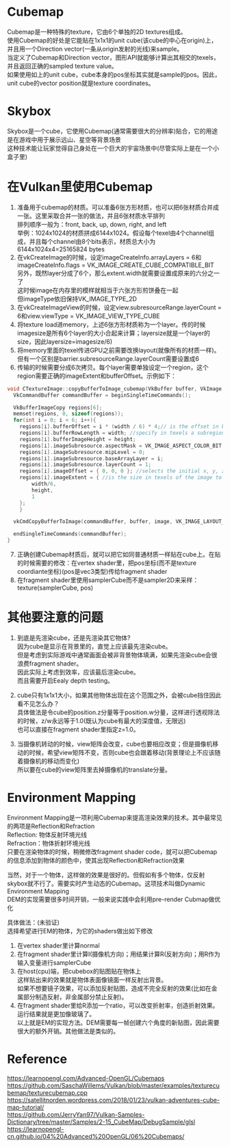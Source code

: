 # Cubemap
Cubemap是一种特殊的texture，它由6个单独的2D textures组成。  
使用Cubemap的好处是它能贴在1x1x1的unit cube(该cube的中心在origin)上，并且用一个Direction vector(一条从origin发射的光线)来sample。  
当定义了Cubemap和Direction vector，图形API就能够计算出其相交的texels，并且返回正确的sampled texture value。  
如果使用如上的unit cube，cube本身的pos坐标其实就是sample的pos。因此，unit cube的vector position就是texture coordinates。  

# Skybox
Skybox是一个cube，它使用Cubemap(通常需要很大的分辨率)贴合，它的用途是在游戏中用于展示远山、星空等背景场景  
这种技术能让玩家觉得自己身处在一个巨大的宇宙场景中(尽管实际上是在一个小盒子里)  

# 在Vulkan里使用Cubemap
1. 准备用于cubemap的材质。可以准备6张方形材质，也可以把6张材质合并成一张。这里采取合并一张的做法，并且6张材质水平排列  
排列顺序一般为：front, back, up, down, right, and left  
举例：1024x1024的材质拼成6144x1024。假设每个texel由4个channel组成，并且每个channel由8个bits表示，材质总大小为6144x1024x4=25165824 bytes  
2. 在vkCreateImage的时候，设定imageCreateInfo.arrayLayers = 6和imageCreateInfo.flags = VK_IMAGE_CREATE_CUBE_COMPATIBLE_BIT  
另外，既然layer分成了6个，那么extent.width就需要设置成原来的六分之一了  
这时候image在内存里的模样就相当于六张方形煎饼叠在一起  
但imageType依旧保持VK_IMAGE_TYPE_2D  
3. 在vkCreateImageView的时候，设定view.subresourceRange.layerCount = 6和view.viewType = VK_IMAGE_VIEW_TYPE_CUBE  
4. 将texture load进memory，上述6张方形材质称为一个layer。传的时候imagesize是所有6个layer的大小合起来计算；layersize就是一个layer的size，因此layersize=imagesize/6)  
5. 将memory里面的texel传进GPU之前需要改换layout(就像所有的材质一样)。但有一个区别是barrier.subresourceRange.layerCount需要设置成6  
6. 传输的时候需要分成6次拷贝。每个layer需要单独设定一个region，这个region需要正确的imageExtent和bufferOffset。示例如下：  
```c++
void CTextureImage::copyBufferToImage_cubemap(VkBuffer buffer, VkImage image, uint32_t width, uint32_t height) {
  VkCommandBuffer commandBuffer = beginSingleTimeCommands();

  VkBufferImageCopy regions[6];
  memset(regions, 0, sizeof(regions));
  for(int i = 0; i < 6; i++){
    regions[i].bufferOffset = i * (width / 6) * 4;// is the offset in bytes from the start of the buffer object where the image data is copied from or to
    regions[i].bufferRowLength = width; //specify in texels a subregion of a larger two- or three-dimensional image in buffer
    regions[i].bufferImageHeight = height;
    regions[i].imageSubresource.aspectMask = VK_IMAGE_ASPECT_COLOR_BIT; //imageSubresource is a VkImageSubresourceLayers used to specify the specific image subresources of the image used for the source or destination image data.
    regions[i].imageSubresource.mipLevel = 0;
    regions[i].imageSubresource.baseArrayLayer = i;
    regions[i].imageSubresource.layerCount = 1;
    regions[i].imageOffset = { 0, 0, 0 }; //selects the initial x, y, z offsets in texels of the sub-region of the source or destination image data.
    regions[i].imageExtent = { //is the size in texels of the image to copy in width, height and depth.
        width/6,
        height,
        1
    };
	}

  vkCmdCopyBufferToImage(commandBuffer, buffer, image, VK_IMAGE_LAYOUT_TRANSFER_DST_OPTIMAL, 6, regions);

  endSingleTimeCommands(commandBuffer);
}
```
7. 正确创建Cubemap材质后，就可以把它如同普通材质一样贴在cube上。在贴的时候需要的修改：在vertex shader里，把pos坐标(而不是texture coordiante坐标)(pos是vec3类型)传给fragment shader  
8. 在fragment shader里使用samplerCube而不是sampler2D来采样：texture(samplerCube, pos)  

# 其他要注意的问题
1. 到底是先渲染cube，还是先渲染其它物体?  
因为cube是显示在背景里的，直觉上应该最先渲染cube。  
但是考虑到实际游戏中通常画面会被非背景物体填满，如果先渲染cube会很浪费fragment shader。  
因此实际上考虑到效率，应该最后渲染cube。  
而且需要开启Eealy depth testing。  

2. cube只有1x1x1大小，如果其他物体出现在这个范围之外，会被cube挡住因此看不见怎么办？  
具体做法是令cube的position.z分量等于position.w分量，这样进行透视除法的时候，z/w永远等于1.0(既认为cube有最大的深度值，无限远)  
也可以直接在fragment shader里指定z=1.0。  

3. 当摄像机转动的时候，view矩阵会改变，cube也要相应改变；但是摄像机移动的时候，希望view矩阵不变，否则cube也会跟着移动(背景理论上不应该随着摄像机的移动而变化)  
所以要在cube的view矩阵里去掉摄像机的translate分量。    

# Environment Mapping
Environment Mapping是一项利用Cubemap来提高渲染效果的技术。其中最常见的两项是Reflection和Refraction  
Reflection: 物体反射环境光线  
Refraction：物体折射环境光线  
只要在渲染物体的时候，稍微修改fragment shader code，就可以把Cubemap的信息添加到物体的颜色中，使其出现Reflection和Refraction效果  

当然，对于一个物体，这样做的效果是很好的。但假如有多个物体，仅反射skybox就不行了。需要实时产生动态的Cubemap。这项技术叫做Dynamic Environment Mapping  
DEM的实现需要很多时间开销，一般来说实践中会利用pre-render Cubmap做优化  

具体做法：(未验证)  
选择希望进行EM的物体，为它的shaders做出如下修改  
1. 在vertex shader里计算normal  
2. 在fragment shader里计算I(摄像机方向)；用结果计算R(反射方向)；用R作为输入变量进行samplerCube  
3. 在host(cpu)端，把cubebox的贴图贴在物体上  
这样贴出来的效果就是物体表面像镜面一样反射出背景。  
如果不想要镜子效果，可以添加反射贴图，造成不完全反射的效果(比如在金属部分制造反射，非金属部分禁止反射)。  
4. 在fragment shader里给R添加一个ratio，可以改变折射率，创造折射效果。  
运行结果就是更加像玻璃了。  
以上就是EM的实现方法。DEM需要每一帧创建六个角度的新贴图，因此需要很大的额外开销。其他做法是类似的。  



# Reference
https://learnopengl.com/Advanced-OpenGL/Cubemaps  
https://github.com/SaschaWillems/Vulkan/blob/master/examples/texturecubemap/texturecubemap.cpp  
https://satellitnorden.wordpress.com/2018/01/23/vulkan-adventures-cube-map-tutorial/  
https://github.com/JerryYan97/Vulkan-Samples-Dictionary/tree/master/Samples/2-15_CubeMap/DebugSample/glsl  
https://learnopengl-cn.github.io/04%20Advanced%20OpenGL/06%20Cubemaps/  

